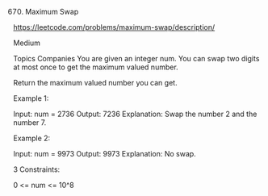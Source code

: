 670. Maximum Swap

https://leetcode.com/problems/maximum-swap/description/

Medium

Topics
Companies
You are given an integer num. You can swap two digits at most once to get the maximum valued number.

Return the maximum valued number you can get.

 

Example 1:

Input: num = 2736
Output: 7236
Explanation: Swap the number 2 and the number 7.

Example 2:

Input: num = 9973
Output: 9973
Explanation: No swap.
 
3
Constraints:

0 <= num <= 10^8